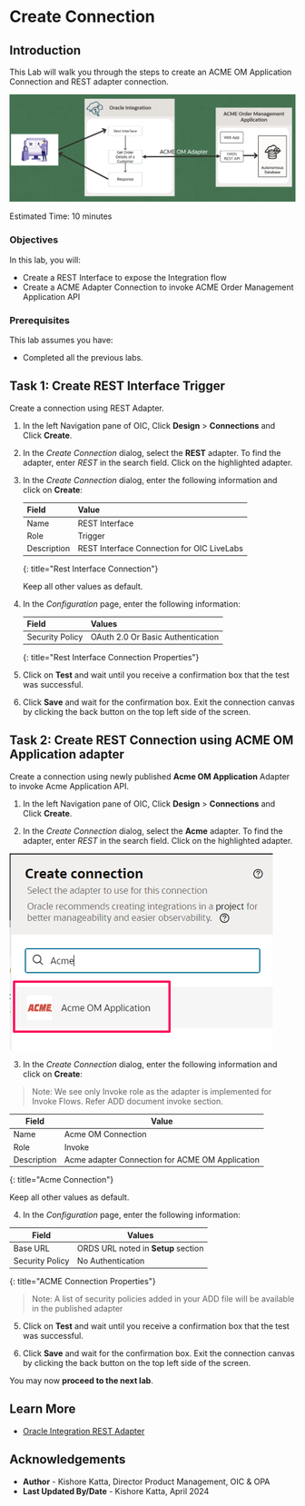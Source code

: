 # Create Connection

## Introduction

This Lab will walk you through the steps to create an ACME OM Application Connection and REST adapter connection.

![Integration Architecture](images/lab-integration-scenario.png)


Estimated Time: 10 minutes

### Objectives
In this lab, you will:
- Create a REST Interface to expose the Integration flow
- Create a ACME Adapter Connection to invoke ACME Order Management Application API


### Prerequisites
This lab assumes you have:
- Completed all the previous labs.

## Task 1: Create REST Interface Trigger
Create a connection using REST Adapter.
1. In the left Navigation pane of OIC, Click **Design** &gt; **Connections** and Click **Create**.

2. In the *Create Connection* dialog, select the **REST** adapter. To find the adapter, enter *REST* in the search field. Click on the highlighted adapter.

3. In the *Create Connection* dialog, enter the following information and click on **Create**:

    | **Field**        | **Value**          |       
    | --- | ----------- |
    | Name         | REST Interface     |
    | Role         | Trigger       |
    | Description  | REST Interface Connection for OIC LiveLabs |
    {: title="Rest Interface Connection"}

    Keep all other values as default.

4. In the *Configuration* page, enter the following information:

    | **Field**  | **Values** |
    |---|---|
    |Security Policy | OAuth 2.0 Or Basic Authentication |
    {: title="Rest Interface Connection Properties"}


5. Click on **Test**  and wait until you receive a confirmation box that the test was successful.

6. Click **Save** and wait for the confirmation box. Exit the connection canvas by clicking the back button on the top left side of the screen.

## Task 2: Create REST Connection using ACME OM Application adapter

Create a connection using newly published **Acme OM Application** Adapter to invoke Acme Application API.

1. In the left Navigation pane of OIC, Click **Design** &gt; **Connections** and Click **Create**.

2. In the *Create Connection* dialog, select the **Acme** adapter. To find the adapter, enter *REST* in the search field. Click on the highlighted adapter.

![Acme Adapter Search](images/acme-adapter-search.png)

3. In the *Create Connection* dialog, enter the following information and click on **Create**:

> Note: We see only Invoke role as the adapter is implemented for Invoke Flows. Refer ADD document invoke section.

| **Field**        | **Value**          |       
| --- | ----------- |
| Name         | Acme OM Connection     |
| Role         | Invoke       |
| Description  | Acme adapter Connection for ACME OM Application |
{: title="Acme Connection"}

Keep all other values as default.

4.  In the *Configuration* page, enter the following information:

| **Field**  | **Values** |
|---|---|
|Base URL | ORDS URL noted in **Setup** section |
|Security Policy |  No Authentication |
{: title="ACME Connection Properties"}

> Note: A list of security policies added in your ADD file will be available in the published adapter

5. Click on **Test**  and wait until you receive a confirmation box that the test was successful.

6. Click **Save** and wait for the confirmation box. Exit the connection canvas by clicking the back button on the top left side of the screen.

You may now **proceed to the next lab**.

## Learn More

* [Oracle Integration REST Adapter](https://docs.oracle.com/en/cloud/paas/application-integration/rest-adapter/rest-adapter-capabilities.html)

## Acknowledgements
* **Author** - Kishore Katta, Director Product Management, OIC & OPA
* **Last Updated By/Date** - Kishore Katta, April 2024
